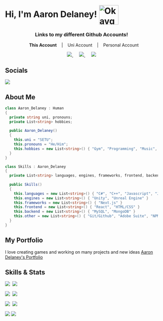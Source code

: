 # Hi, I'm Aaron Delaney! <img src="https://cdn.frankerfacez.com/emoticon/567712/4"  width="64px" height="64px" align="center" alt="OkaygeBusiness" />

<div align = center>
  <h3> Links to my different Github Accounts! </h3>

&nbsp;&nbsp;&nbsp;&nbsp;<b>This Account</b>&nbsp;&nbsp;&nbsp;&nbsp;|&nbsp;&nbsp;&nbsp;&nbsp;Uni Account&nbsp;&nbsp;&nbsp;&nbsp;|&nbsp;&nbsp;&nbsp;&nbsp;Personal Account

<a href=https://github.com/AaronDelaney99> <img src="https://img.shields.io/badge/github-%23121011.svg?style=for-the-badge&logo=github&logoColor=white"> </a>&nbsp;&nbsp;&nbsp;&nbsp;
<a href=https://github.com/Sadge-Student> <img src="https://img.shields.io/badge/github-%23121011.svg?style=for-the-badge&logo=github&logoColor=white"> </a>&nbsp;&nbsp;&nbsp;&nbsp;
<a href=https://github.com/Priimalhunter> <img src="https://img.shields.io/badge/github-%23121011.svg?style=for-the-badge&logo=github&logoColor=white"> </a>

</div>
  
## Socials
<a href=https://www.linkedin.com/in/aarondelaney99/> <img src="https://img.shields.io/badge/-LinkedIn-0e76a8?style=plastic&logo=linkedIn"> </a>

## About Me
```cs
class Aaron_Delaney : Human 
{
  private string uni, pronouns;
  private List<string> hobbies;
  
  public Aaron_Delaney() 
  {
    this.uni = "SETU";
    this.pronouns = "He/Him";
    this.hobbies = new List<string>() { "Gym", "Programming", "Music", "Gaming"}
  }
}

class Skills : Aaron_Delaney 
{
  private List<string> languages, engines, frameworks, frontend, backend, other;
  
  public Skills() 
  {
    this.languages = new List<string>() { "C#", "C++", "Javascript", "Java" }
    this.engines = new List<string>() { "Unity", "Unreal Engine" }
    this.frameworks = new List<string>() { "Next.js" }
    this.frontend = new List<string>() { "React", "HTML/CSS" }
    this.backend = new List<string>() { "MySQL", "MongoDB" }
    this.other = new List<string>() { "Git/Github", "Adobe Suite", "NPM" }
  }
}
```

## My Portfolio
I love creating games and working on many projects and new ideas <a href="https://aarondelaney.vercel.app/">Aaron Delaney's Portfolio </a>


## Skills & Stats
<img src="https://github-readme-stats.vercel.app/api?username=AaronDelaney99&theme=dracula&show_icons=true&count_private=true">&nbsp;
<img src="https://github-readme-stats.vercel.app/api/top-langs/?username=aarondelaney99&theme=dracula&layout=&langs_count=5">

<img src="https://img.shields.io/badge/c%23-%23239120.svg?style=for-the-badge&logo=c-sharp&logoColor=white">&nbsp;
<img src="https://img.shields.io/badge/c++-%2300599C.svg?style=for-the-badge&logo=c%2B%2B&logoColor=white">

<img src="https://img.shields.io/badge/html5-%23E34F26.svg?style=for-the-badge&logo=html5&logoColor=white">&nbsp;
<img src="https://img.shields.io/badge/javascript-%23323330.svg?style=for-the-badge&logo=javascript&logoColor=%23F7DF1E">

<img src="https://img.shields.io/badge/node.js-6DA55F?style=for-the-badge&logo=node.js&logoColor=white">

<img src="https://img.shields.io/badge/java-%23ED8B00.svg?style=for-the-badge&logo=java&logoColor=white">
